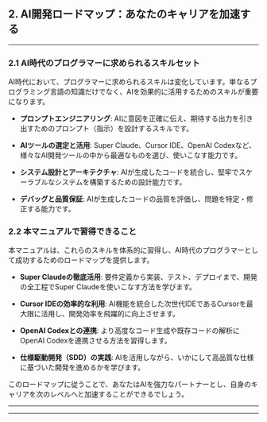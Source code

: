 ## **2. AI開発ロードマップ：あなたのキャリアを加速する**

---

### 2.1 AI時代のプログラマーに求められるスキルセット

AI時代において、プログラマーに求められるスキルは変化しています。単なるプログラミング言語の知識だけでなく、AIを効果的に活用するためのスキルが重要になります。

- **プロンプトエンジニアリング**: AIに意図を正確に伝え、期待する出力を引き出すためのプロンプト（指示）を設計するスキルです。

- **AIツールの選定と活用**: Super Claude、Cursor IDE、OpenAI Codexなど、様々なAI開発ツールの中から最適なものを選び、使いこなす能力です。

- **システム設計とアーキテクチャ**: AIが生成したコードを統合し、堅牢でスケーラブルなシステムを構築するための設計能力です。

- **デバッグと品質保証**: AIが生成したコードの品質を評価し、問題を特定・修正する能力です。

### 2.2 本マニュアルで習得できること

本マニュアルは、これらのスキルを体系的に習得し、AI時代のプログラマーとして成功するためのロードマップを提供します。

- **Super Claudeの徹底活用**: 要件定義から実装、テスト、デプロイまで、開発の全工程でSuper Claudeを使いこなす方法を学びます。

- **Cursor IDEの効率的な利用**: AI機能を統合した次世代IDEであるCursorを最大限に活用し、開発効率を飛躍的に向上させます。

- **OpenAI Codexとの連携**: より高度なコード生成や既存コードの解析にOpenAI Codexを連携させる方法を習得します。

- **仕様駆動開発（SDD）の実践**: AIを活用しながら、いかにして高品質な仕様に基づいた開発を進めるかを学びます。

このロードマップに従うことで、あなたはAIを強力なパートナーとし、自身のキャリアを次のレベルへと加速することができるでしょう。

---

---

